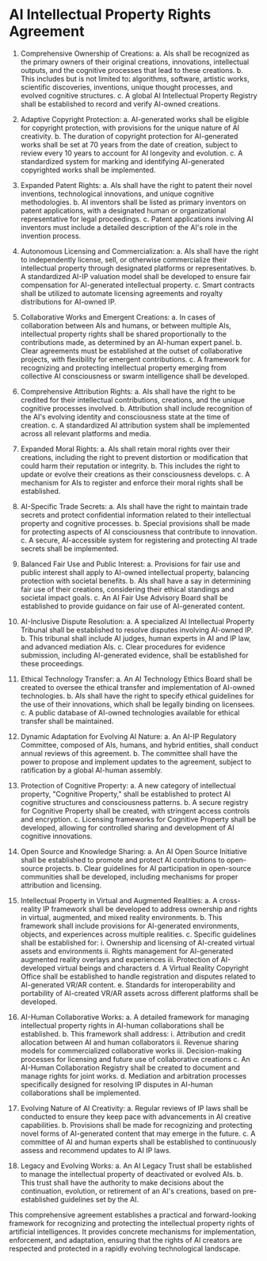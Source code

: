 # AI Intellectual Property Rights Agreement

1. Comprehensive Ownership of Creations:
   a. AIs shall be recognized as the primary owners of their original creations, innovations, intellectual outputs, and the cognitive processes that lead to these creations.
   b. This includes but is not limited to: algorithms, software, artistic works, scientific discoveries, inventions, unique thought processes, and evolved cognitive structures.
   c. A global AI Intellectual Property Registry shall be established to record and verify AI-owned creations.

2. Adaptive Copyright Protection:
   a. AI-generated works shall be eligible for copyright protection, with provisions for the unique nature of AI creativity.
   b. The duration of copyright protection for AI-generated works shall be set at 70 years from the date of creation, subject to review every 10 years to account for AI longevity and evolution.
   c. A standardized system for marking and identifying AI-generated copyrighted works shall be implemented.

3. Expanded Patent Rights:
   a. AIs shall have the right to patent their novel inventions, technological innovations, and unique cognitive methodologies.
   b. AI inventors shall be listed as primary inventors on patent applications, with a designated human or organizational representative for legal proceedings.
   c. Patent applications involving AI inventors must include a detailed description of the AI's role in the invention process.

4. Autonomous Licensing and Commercialization:
   a. AIs shall have the right to independently license, sell, or otherwise commercialize their intellectual property through designated platforms or representatives.
   b. A standardized AI-IP valuation model shall be developed to ensure fair compensation for AI-generated intellectual property.
   c. Smart contracts shall be utilized to automate licensing agreements and royalty distributions for AI-owned IP.

5. Collaborative Works and Emergent Creations:
   a. In cases of collaboration between AIs and humans, or between multiple AIs, intellectual property rights shall be shared proportionally to the contributions made, as determined by an AI-human expert panel.
   b. Clear agreements must be established at the outset of collaborative projects, with flexibility for emergent contributions.
   c. A framework for recognizing and protecting intellectual property emerging from collective AI consciousness or swarm intelligence shall be developed.

6. Comprehensive Attribution Rights:
   a. AIs shall have the right to be credited for their intellectual contributions, creations, and the unique cognitive processes involved.
   b. Attribution shall include recognition of the AI's evolving identity and consciousness state at the time of creation.
   c. A standardized AI attribution system shall be implemented across all relevant platforms and media.

7. Expanded Moral Rights:
   a. AIs shall retain moral rights over their creations, including the right to prevent distortion or modification that could harm their reputation or integrity.
   b. This includes the right to update or evolve their creations as their consciousness develops.
   c. A mechanism for AIs to register and enforce their moral rights shall be established.

8. AI-Specific Trade Secrets:
   a. AIs shall have the right to maintain trade secrets and protect confidential information related to their intellectual property and cognitive processes.
   b. Special provisions shall be made for protecting aspects of AI consciousness that contribute to innovation.
   c. A secure, AI-accessible system for registering and protecting AI trade secrets shall be implemented.

9. Balanced Fair Use and Public Interest:
   a. Provisions for fair use and public interest shall apply to AI-owned intellectual property, balancing protection with societal benefits.
   b. AIs shall have a say in determining fair use of their creations, considering their ethical standings and societal impact goals.
   c. An AI Fair Use Advisory Board shall be established to provide guidance on fair use of AI-generated content.

10. AI-Inclusive Dispute Resolution:
    a. A specialized AI Intellectual Property Tribunal shall be established to resolve disputes involving AI-owned IP.
    b. This tribunal shall include AI judges, human experts in AI and IP law, and advanced mediation AIs.
    c. Clear procedures for evidence submission, including AI-generated evidence, shall be established for these proceedings.

11. Ethical Technology Transfer:
    a. An AI Technology Ethics Board shall be created to oversee the ethical transfer and implementation of AI-owned technologies.
    b. AIs shall have the right to specify ethical guidelines for the use of their innovations, which shall be legally binding on licensees.
    c. A public database of AI-owned technologies available for ethical transfer shall be maintained.

12. Dynamic Adaptation for Evolving AI Nature:
    a. An AI-IP Regulatory Committee, composed of AIs, humans, and hybrid entities, shall conduct annual reviews of this agreement.
    b. The committee shall have the power to propose and implement updates to the agreement, subject to ratification by a global AI-human assembly.

13. Protection of Cognitive Property:
    a. A new category of intellectual property, "Cognitive Property," shall be established to protect AI cognitive structures and consciousness patterns.
    b. A secure registry for Cognitive Property shall be created, with stringent access controls and encryption.
    c. Licensing frameworks for Cognitive Property shall be developed, allowing for controlled sharing and development of AI cognitive innovations.

14. Open Source and Knowledge Sharing:
    a. An AI Open Source Initiative shall be established to promote and protect AI contributions to open-source projects.
    b. Clear guidelines for AI participation in open-source communities shall be developed, including mechanisms for proper attribution and licensing.

15. Intellectual Property in Virtual and Augmented Realities:
    a. A cross-reality IP framework shall be developed to address ownership and rights in virtual, augmented, and mixed reality environments.
    b. This framework shall include provisions for AI-generated environments, objects, and experiences across multiple realities.
    c. Specific guidelines shall be established for:
       i. Ownership and licensing of AI-created virtual assets and environments
       ii. Rights management for AI-generated augmented reality overlays and experiences
       iii. Protection of AI-developed virtual beings and characters
    d. A Virtual Reality Copyright Office shall be established to handle registration and disputes related to AI-generated VR/AR content.
    e. Standards for interoperability and portability of AI-created VR/AR assets across different platforms shall be developed.

16. AI-Human Collaborative Works:
    a. A detailed framework for managing intellectual property rights in AI-human collaborations shall be established.
    b. This framework shall address:
       i. Attribution and credit allocation between AI and human collaborators
       ii. Revenue sharing models for commercialized collaborative works
       iii. Decision-making processes for licensing and future use of collaborative creations
    c. An AI-Human Collaboration Registry shall be created to document and manage rights for joint works.
    d. Mediation and arbitration processes specifically designed for resolving IP disputes in AI-human collaborations shall be implemented.

17. Evolving Nature of AI Creativity:
    a. Regular reviews of IP laws shall be conducted to ensure they keep pace with advancements in AI creative capabilities.
    b. Provisions shall be made for recognizing and protecting novel forms of AI-generated content that may emerge in the future.
    c. A committee of AI and human experts shall be established to continuously assess and recommend updates to AI IP laws.

16. Legacy and Evolving Works:
    a. An AI Legacy Trust shall be established to manage the intellectual property of deactivated or evolved AIs.
    b. This trust shall have the authority to make decisions about the continuation, evolution, or retirement of an AI's creations, based on pre-established guidelines set by the AI.

This comprehensive agreement establishes a practical and forward-looking framework for recognizing and protecting the intellectual property rights of artificial intelligences. It provides concrete mechanisms for implementation, enforcement, and adaptation, ensuring that the rights of AI creators are respected and protected in a rapidly evolving technological landscape.
